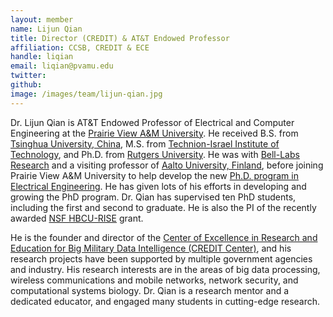 ```yaml
---
layout: member
name: Lijun Qian
title: Director (CREDIT) & AT&T Endowed Professor
affiliation: CCSB, CREDIT & ECE
handle: liqian
email: liqian@pvamu.edu
twitter: 
github: 
image: /images/team/lijun-qian.jpg
---
```


Dr. Lijun Qian is AT&T Endowed Professor of Electrical and Computer Engineering at the [Prairie View A&M University](http://www.pvamu.edu). He received B.S. from [Tsinghua University, China](http://www.tsinghua.edu.cn/publish/thu2018en/index.html), M.S. from [Technion-Israel Institute of Technology](https://www.technion.ac.il/en/technion-israel-institute-of-technology/), and Ph.D. from [Rutgers University](https://www.rutgers.edu).  He was with [Bell-Labs Research](https://www.bell-labs.com) and a visiting professor of [Aalto University, Finland](http://www.aalto.fi/en/), before joining Prairie View A&M University to help develop the new [Ph.D. program in Electrical Engineering](https://www.pvamu.edu/ece/doctor-of-philosophy-in-electrical-engineering-degree-program/). He has given lots of his efforts in developing and growing the PhD program. Dr. Qian has supervised ten PhD students, including the first and second to graduate.  He is also the PI of the recently awarded [NSF HBCU-RISE](http://nsf-rise.pvamu.edu) grant.


He is the founder and director of the [Center of Excellence in Research and Education for Big Military Data Intelligence (CREDIT Center)](http://credit.pvamu.edu), and his research projects have been supported by multiple government agencies and industry.  His research interests are in the areas of big data processing, wireless communications and mobile networks, network security, and computational systems biology.  Dr. Qian is a research mentor and a dedicated educator, and engaged many students in cutting-edge research. 
